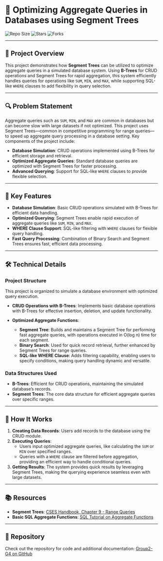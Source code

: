 # 🚀 Optimizing Aggregate Queries in Databases using Segment Trees

![Repo Size](https://img.shields.io/github/repo-size/BhargavShekokar3425/Group2-G4?style=for-the-badge)
![Stars](https://img.shields.io/github/stars/BhargavShekokar3425/Group2-G4?style=for-the-badge)
![Forks](https://img.shields.io/github/forks/BhargavShekokar3425/Group2-G4?style=for-the-badge)

---

## 📝 Project Overview

This project demonstrates how **Segment Trees** can be utilized to optimize aggregate queries in a simulated database system. Using **B-Trees** for CRUD operations and Segment Trees for rapid aggregation, this system efficiently handles queries for operations like `SUM`, `MIN`, and `MAX`, while supporting SQL-like `WHERE` clauses to add flexibility in query selection.

---

## 🔍 Problem Statement

Aggregate queries such as `SUM`, `MIN`, and `MAX` are common in databases but can become slow with large datasets if not optimized. This project uses Segment Trees—common in competitive programming for range queries—to speed up aggregate query processing in a database setting. Key components of the project include:

- **Database Simulation**: CRUD operations implemented using B-Trees for efficient storage and retrieval.
- **Optimized Aggregate Queries**: Standard database queries are optimized with Segment Trees for faster processing.
- **Advanced Querying**: Support for SQL-like `WHERE` clauses to provide flexible selection.

---

## 🧠 Key Features

- **Database Simulation**: Basic CRUD operations simulated with B-Trees for efficient data handling.
- **Optimized Querying**: Segment Trees enable rapid execution of aggregate queries like `SUM`, `MIN`, and `MAX`.
- **WHERE Clause Support**: SQL-like filtering with `WHERE` clauses for flexible query handling.
- **Fast Query Processing**: Combination of Binary Search and Segment Trees ensures fast, efficient data processing.

---

## 🛠️ Technical Details

### Project Structure

This project is organized to simulate a database environment with optimized query execution.

- **CRUD Operations with B-Trees**: Implements basic database operations with B-Trees for effective insertion, deletion, and update functionality.

- **Optimized Aggregate Functions**:
  - **Segment Tree**: Builds and maintains a Segment Tree for performing fast aggregate queries, with operations executed in O(log n) time for each segment.
  - **Binary Search**: Used for quick record retrieval, further enhanced by Segment Trees for range queries.
  - **SQL-like WHERE Clause**: Adds filtering capability, enabling users to specify conditions, making query handling dynamic and versatile.

### Data Structures Used

- **B-Trees**: Efficient for CRUD operations, maintaining the simulated database’s records.
- **Segment Trees**: The core data structure for efficient aggregate queries over specific ranges.

---

## 🚀 How It Works

1. **Creating Data Records**: Users add records to the database using the CRUD module.
2. **Executing Queries**:
   - Users input optimized aggregate queries, like calculating the `SUM` or `MIN` over specified ranges.
   - Queries with a `WHERE` clause are filtered before aggregation, providing an efficient way to handle conditional queries.
3. **Getting Results**: The system provides quick results by leveraging Segment Trees, making the querying experience seamless even with large datasets.

---

## 📚 Resources

- **Segment Trees**: [CSES Handbook, Chapter 9 - Range Queries](https://cses.fi/book/book.pdf)
- **Basic SQL Aggregate Functions**: [SQL Tutorial on Aggregate Functions](https://www.sqltutorial.org/sql-aggregate-functions/)

---

## 🔗 Repository

Check out the repository for code and additional documentation: [Group2-G4 on GitHub](https://github.com/BhargavShekokar3425/Group2-G4)
